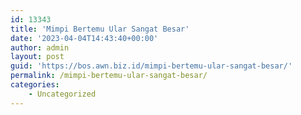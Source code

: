 ```yaml
---
id: 13343
title: 'Mimpi Bertemu Ular Sangat Besar'
date: '2023-04-04T14:43:40+00:00'
author: admin
layout: post
guid: 'https://bos.awn.biz.id/mimpi-bertemu-ular-sangat-besar/'
permalink: /mimpi-bertemu-ular-sangat-besar/
categories:
    - Uncategorized
---
```


